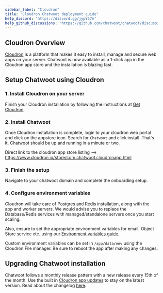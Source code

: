 ```yaml
---
sidebar_label: "Cloudron"
title: "Cloudron Chatwoot deployment guide"
help_discord: "https://discord.gg/jypY57m"
help_github_discussions: "https://github.com/chatwoot/chatwoot/discussions/categories/self-hosted"
---
```


## Cloudron Overview

[Cloudron](https://cloudron.io) is a platform that makes it easy to install, manage and secure web apps on your server. Chatwoot is now available as a 1-click app in the Cloudron app store and the installation is blazing fast.


## Setup Chatwoot using Cloudron

### 1. Install Cloudron on your server

Finish your Cloudron installation by following the instructions at [Get Cloudron](https://www.cloudron.io/get.html).

### 2. Install Chatwoot

Once Cloudron installation is complete, login to your cloudron web portal and click on the appstore icon. Search for `Chatwoot` and click install. That's it. Chatwoot should be up and running in a minute or two.

Direct link to the cloudron app store listing --> https://www.cloudron.io/store/com.chatwoot.cloudronapp.html

### 3. Finish the setup

Navigate to your chatwoot domain and complete the onboarding setup.

### 4. Configure environment variables

Cloudron will take care of Postgres and Redis installation, along with the app and worker servers. We would advise you to replace the Database/Redis services with managed/standalone servers once you start scaling.

Also, ensure to set the appropriate environment variables for email, Object Store service etc. using our [Environment variables guide](/docs/self-hosted/configuration/environment-variables). 

Custom environment variables can be set in `/app/data/env` using the Cloudron File manager. Be sure to reboot the app after making any changes.

## Upgrading Chatwoot installation

Chatwoot follows a monthly release pattern with a new release every 15th of the month. Use the built in [Cloudron app updates](https://docs.cloudron.io/updates/) to stay on the latest version. Read about the changelog [here](https://www.chatwoot.com/changelog/).
